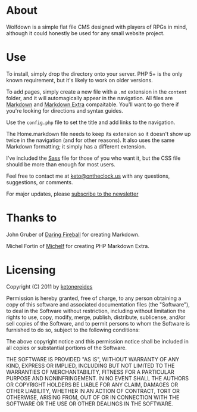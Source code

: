 # About

Wolfdown is a simple flat file CMS designed with players of RPGs in mind, although it could honestly be used for any small website project.

# Use

To install, simply drop the directory onto your server. PHP 5+ is the only known requirement, but it's likely to work on older versions.

To add pages, simply create a new file with a `.md` extension in the `content` folder, and it will automagically appear in the navigation. All files are [Markdown](http://daringfireball.net/projects/markdown/) and [Markdown Extra](http://michelf.com/projects/php-markdown/extra/) compaitable. You'll want to go there if you're looking for directions and syntax guides.

Use the `config.php` file to set the title and add links to the navigation.

The Home.markdown file needs to keep its extension so it doesn't show up twice in the navigation (and for other reasons). It also uses the same Markdown formatting; it simply has a different extension.

I've included the [Sass](http://sass-lang.com/) file for those of you who want it, but the CSS file should be more than enough for most users.

Feel free to contact me at <keto@ontheclock.us> with any questions, suggestions, or comments.

For major updates, please [subscribe to the newsletter](http://tinyletter.com/wolfdown/)

# Thanks to

John Gruber of [Daring Fireball](http://daringfireball.net/) for creating Markdown.

Michel Fortin of [Michelf](http://michelf.com/) for creating PHP Markdown Extra.

# Licensing

Copyright (C) 2011 by [ketonereides](https://github.com/ketonereides/)

Permission is hereby granted, free of charge, to any person obtaining a copy
of this software and associated documentation files (the "Software"), to deal
in the Software without restriction, including without limitation the rights
to use, copy, modify, merge, publish, distribute, sublicense, and/or sell
copies of the Software, and to permit persons to whom the Software is
furnished to do so, subject to the following conditions:

The above copyright notice and this permission notice shall be included in
all copies or substantial portions of the Software.

THE SOFTWARE IS PROVIDED "AS IS", WITHOUT WARRANTY OF ANY KIND, EXPRESS OR
IMPLIED, INCLUDING BUT NOT LIMITED TO THE WARRANTIES OF MERCHANTABILITY,
FITNESS FOR A PARTICULAR PURPOSE AND NONINFRINGEMENT. IN NO EVENT SHALL THE
AUTHORS OR COPYRIGHT HOLDERS BE LIABLE FOR ANY CLAIM, DAMAGES OR OTHER
LIABILITY, WHETHER IN AN ACTION OF CONTRACT, TORT OR OTHERWISE, ARISING FROM,
OUT OF OR IN CONNECTION WITH THE SOFTWARE OR THE USE OR OTHER DEALINGS IN
THE SOFTWARE.